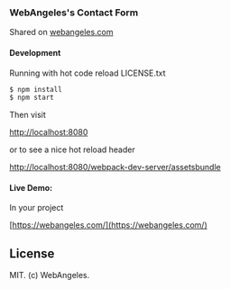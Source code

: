 ### WebAngeles's Contact Form

Shared on [webangeles.com](webangeles.com) 

#### Development

Running with hot code reload LICENSE.txt

``` bash
$ npm install
$ npm start
```

Then visit

[http://localhost:8080](http://localhost:8080)

or to see a nice hot reload header

[http://localhost:8080/webpack-dev-server/assetsbundle](http://localhost:8080/webpack-dev-server/assetsbundle)

#### Live Demo:

In your project

[https://webangeles.com/](https://webangeles.com/)

## License 

MIT. (c) WebAngeles.

